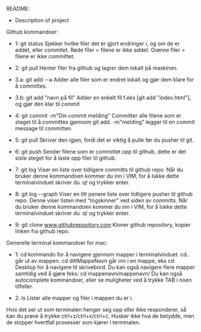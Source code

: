 README:
* Description of project


Github kommandoer:

- 1: git status
        Sjekker hvilke filer det er gjort endringer i, og om de er addet, eller commitet. 
        Røde filer = filene er ikke addet. 
        Grønne filer = filene er ikke committet.

- 2: git pull
        Henter filer fra github og lagrer dem lokalt på maskinen.

- 3.a: git add --a
        Adder alle filer som er endret lokalt og gjør dem klare for å committes.

- 3.b: git add "navn på fil"
        Adder en enkelt fil f.eks [git add "index.html"], og gjør den klar til commit

- 4: git commit -m"Din commit melding"
        Committer alle filene som er staget til å committes gjennom git add.
        -m"melding" legger til en commit message til committen.

- 5: git pull
        Skriver den igjen, fordi det er viktig å pulle før du pusher til git.

- 6: git push
        Sender filene som er committet opp til github, dette er det siste steget for å laste opp filer til github.

- 7: git log
        Viser en liste over tidligere committs til github repo.
        Når du bruker denne kommandoen kommer du inn i VIM, for å lukke dette terminalvinduet skriver du :q! og trykker enter.

- 8: git log --graph
        Viser en litt penere liste over tidligere pusher til github repo.
        Denne viser listen med "togskinner" ved siden av committs.
        Når du bruker denne kommandoen kommer du inn i VIM, for å lukke dette terminalvinduet skriver du :q! og trykker enter.

- 9: git clone www.githubrepository.com
        Kloner github repository, kopier linken fra github repo.

Generelle terminal kommandoer for mac:

- 1: cd 
        kommando for å navigere gjennom mapper i terminalvinduet.
        cd.. går ut av mappen.
        cd dittMappeNavn går inn i en mappe, eks cd Desktop for å navigere til skrivebord.
        Du kan også navigere flere mapper samtidig ved å gjøre feks: cd mappenavn/mappenavn/
        Du kan også autocomplete kommandoer, eller se muligheter ved å trykke TAB i noen tilfeller.

- 2: ls
        Lister alle mapper og filer i mappen du er i.

Hvis det ser ut som terminalen henger seg opp eller ikke responderer, så kan du prøve å trykke ctrl+z/ctrl+x/ctrl+c.
Husker ikke hva de betydde, men de stopper hvertfall prosesser som kjører i terminalen.

